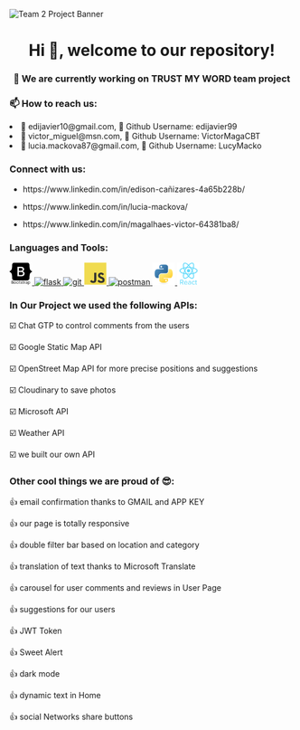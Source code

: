 ![Team 2 Project Banner](https://github.com/Team2-final-project-4geeks/team2-final-project/blob/main/GitHub%20Repo.jpg)

<h1 align="center">Hi 👋, welcome to our repository!</h1>


<h3 align="center" > 🔭 We are currently working on TRUST MY WORD team project </h3>


<h3 align="left"> 📫 How to reach us:</h3>
  
  <li> <a> 📧 edijavier10@gmail.com, 👀 Github Username: edijavier99  </a></li>
  <li> <a> 📧 victor_miguel@msn.com, 👀 Github Username: VictorMagaCBT  </a></li>
  <li> <a> 📧 lucia.mackova87@gmail.com, 👀 Github Username: LucyMacko  </a></li>

<h3 align="left">Connect with us: </h3>
<ul>
  <li>
    <p> https://www.linkedin.com/in/edison-cañizares-4a65b228b/</p>
  </li>
  <li>
    <p> https://www.linkedin.com/in/lucia-mackova/ </p>
  </li>
  <li>
    <p> https://www.linkedin.com/in/magalhaes-victor-64381ba8/ </p>
  </li>
</ul>
<p align="left">
</p>

<h3 align="left">Languages and Tools:</h3>
<p align="left"> <a href="https://getbootstrap.com" target="_blank" rel="noreferrer"> <img src="https://raw.githubusercontent.com/devicons/devicon/master/icons/bootstrap/bootstrap-plain-wordmark.svg" alt="bootstrap" width="40" height="40"/> </a> <a href="https://flask.palletsprojects.com/" target="_blank" rel="noreferrer"> <img src="https://www.vectorlogo.zone/logos/pocoo_flask/pocoo_flask-icon.svg" alt="flask" width="40" height="40"/> </a> <a href="https://git-scm.com/" target="_blank" rel="noreferrer"> <img src="https://www.vectorlogo.zone/logos/git-scm/git-scm-icon.svg" alt="git" width="40" height="40"/> </a> <a href="https://developer.mozilla.org/en-US/docs/Web/JavaScript" target="_blank" rel="noreferrer"> <img src="https://raw.githubusercontent.com/devicons/devicon/master/icons/javascript/javascript-original.svg" alt="javascript" width="40" height="40"/> </a> <a href="https://postman.com" target="_blank" rel="noreferrer"> <img src="https://www.vectorlogo.zone/logos/getpostman/getpostman-icon.svg" alt="postman" width="40" height="40"/> </a> <a href="https://www.python.org" target="_blank" rel="noreferrer"> <img src="https://raw.githubusercontent.com/devicons/devicon/master/icons/python/python-original.svg" alt="python" width="40" height="40"/> </a> <a href="https://reactjs.org/" target="_blank" rel="noreferrer"> <img src="https://raw.githubusercontent.com/devicons/devicon/master/icons/react/react-original-wordmark.svg" alt="react" width="40" height="40"/> </a> </p>

<h3 align="left">In Our Project we used the following APIs:</h3>
<p align="left"> ☑️ Chat GTP to control comments from the users </h3>
<p align="left"> ☑️ Google Static Map API </h3>
<p align="left"> ☑️ OpenStreet Map API for more precise positions and suggestions </h3>
<p align="left"> ☑️ Cloudinary to save photos </h3>
<p align="left"> ☑️ Microsoft API </h3>
<p align="left"> ☑️ Weather API </h3>
<p align="left"> ☑️ we built our own API  </h3>

<h3 align="left">Other cool things we are proud of 😎: </h3>
<p align="left"> 👍 email confirmation thanks to GMAIL and APP KEY </h3>
<p align="left"> 👍 our page is totally responsive </h3>
<p align="left"> 👍 double filter bar based on location and category  </h3>
<p align="left"> 👍 translation of text thanks to Microsoft Translate </h3>
<p align="left"> 👍 carousel for user comments and reviews in User Page </h3>
<p align="left"> 👍 suggestions for our users </h3>
<p align="left"> 👍 JWT Token </h3>
<p align="left"> 👍 Sweet Alert </h3>
<p align="left"> 👍 dark mode </h3>
<p align="left"> 👍 dynamic text in  Home </h3>
<p align="left"> 👍 social Networks share buttons </h3>



